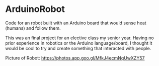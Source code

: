 # ArduinoRobot
Code for an robot built with an Arduino board that would sense heat (humans) and follow them.

This was an final project for an elective class my senior year. Having no prior experience in robotics or the Arduino language/board,
I thought it would be cool to try and create something that interacted with people.

Picture of Robot:
https://photos.app.goo.gl/MfkJ4ecmNqUwXZY57
